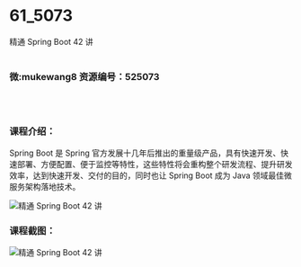 # 61_5073
精通 Spring Boot 42 讲
<br/></br>
<h3>微:mukewang8 资源编号：525073</h3>
<br/></br>
<h3>课程介绍：</h3>
<p>Spring Boot 是 Spring 官方发展十几年后推出的重量级产品，具有快速开发、快速部署、方便配置、便于监控等特性，这些特性将会重构整个研发流程、提升研发效率，达到快速开发、交付的目的，同时也让 Spring Boot 成为 <a title="查看与 Java 相关的文章" target="_blank">Java</a> 领域最佳微服务架构落地技术。</p>
<p><img src="https://www.ko996.com/wp-content/uploads/img/2019/06/1-17-300x276.png" alt="精通 Spring Boot 42 讲"></p>
<h3>课程截图：</h3>
<p><img src="https://www.ko996.com/wp-content/uploads/img/2019/06/3-5.png" alt="精通 Spring Boot 42 讲"></p>

